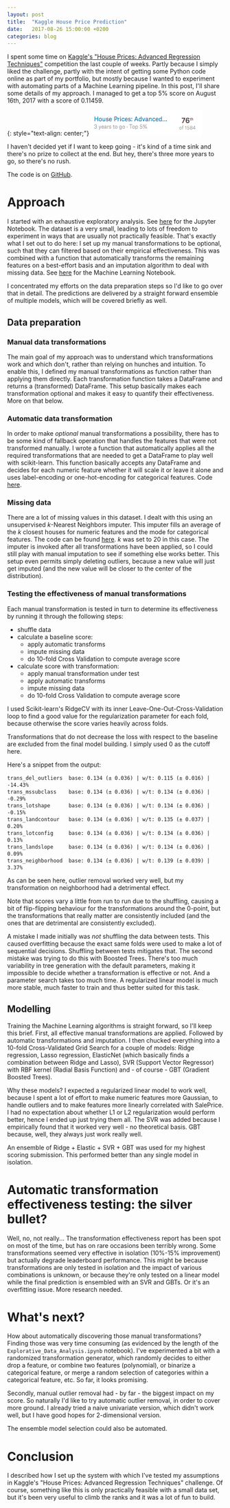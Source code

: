 ```yaml
---
layout: post
title:  "Kaggle House Price Prediction"
date:   2017-08-26 15:00:00 +0200
categories: blog
---
```

I spent some time on [Kaggle's "House Prices: Advanced Regression Techniques"][kaggle_hp] competition the last couple of weeks. Partly because I simply liked the challenge, partly with the intent of getting some Python code online as part of my portfolio, but mostly because I wanted to experiment with automating parts of a Machine Learning pipeline. In this post, I'll share some details of my approach. I managed to get a top 5% score on August 16th, 2017 with a score of 0.11459. 

{: style="text-align: center;"}
![top5](/assets/img/blog/2017-08-23-kaggle-house-price-prediction/top5.png)

I haven't decided yet if I want to keep going - it's kind of a time sink and there's no prize to collect at the end. But hey, there's three more years to go, so there's no rush.

The code is on [GitHub][git]. 
 
# Approach
I started with an exhaustive exploratory analysis. See [here][git_explo] for the Jupyter Notebook. The dataset is a very small, leading to lots of freedom to experiment in ways that are usually not practically feasible. That's exactly what I set out to do here: I set up my manual transformations to be optional, such that they can filtered based on their empirical effectiveness. This was combined with a function that automatically transforms the remaining features on a best-effort basis and an imputation algorithm to deal with missing data. See [here][git_ml] for the Machine Learning Notebook.

I concentrated my efforts on the data preparation steps so I'd like to go over that in detail. The predictions are delivered by a straight forward ensemble of multiple models, which will be covered briefly as well.

## Data preparation

### Manual data transformations
The main goal of my approach was to understand which transformations work and which don't, rather than relying on hunches and intuition. To enable this, I defined my manual transformations as function rather than applying them directly. Each transformation function takes a DataFrame and returns a (transformed) DataFrame. This setup basically makes each transformation optional and makes it easy to quantify their effectiveness. More on that below.
  
### Automatic data transformation
In order to make *optional* manual transformations a possibility, there has to be some kind of fallback operation that handles the features that were not transformed manually. I wrote a function that automatically applies all the required transformations that are needed to get a DataFrame to play well with scikit-learn. This function basically accepts any DataFrame and decides for each numeric feature whether it will scale it or leave it alone and uses label-encoding or one-hot-encoding for categorical features. Code [here][git_autotrans]. 

### Missing data
There are a lot of missing values in this dataset. I dealt with this using an unsupervised *k*-Nearest Neighbors imputer. This imputer fills an average of the *k* closest houses for numeric features and the mode for categorical features. The code can be found [here][git_knn]. *k* was set to 20 in this case. The imputer is invoked after all transformations have been applied, so I could still play with manual imputation to see if something else works better. This setup even permits simply deleting outliers, because a new value will just get imputed (and the new value will be closer to the center of the distribution). 

### Testing the effectiveness of manual transformations
Each manual transformation is tested in turn to determine its effectiveness by running it through the following steps:

- shuffle data
- calculate a baseline score: 
    - apply automatic transforms
    - impute missing data
    - do 10-fold Cross Validation to compute average score
- calculate score with transformation:
    - apply manual transformation under test
    - apply automatic transforms
    - impute missing data
    - do 10-fold Cross Validation to compute average score

I used Scikit-learn's RidgeCV with its inner Leave-One-Out-Cross-Validation loop to find a good value for the regularization parameter for each fold, because otherwise the score varies heavily across folds.

Transformations that do not decrease the loss with respect to the baseline are excluded from the final model building. I simply used 0 as the cutoff here.

Here's a snippet from the output:

```
trans_del_outliers  base: 0.134 (± 0.036) | w/t: 0.115 (± 0.016) | -14.43%
trans_mssubclass    base: 0.134 (± 0.036) | w/t: 0.134 (± 0.036) |  -0.29%
trans_lotshape      base: 0.134 (± 0.036) | w/t: 0.134 (± 0.036) |  -0.15%
trans_landcontour   base: 0.134 (± 0.036) | w/t: 0.135 (± 0.037) |   0.20%
trans_lotconfig     base: 0.134 (± 0.036) | w/t: 0.134 (± 0.036) |   0.13%
trans_landslope     base: 0.134 (± 0.036) | w/t: 0.134 (± 0.036) |   0.09%
trans_neighborhood  base: 0.134 (± 0.036) | w/t: 0.139 (± 0.039) |   3.37%
```

As can be seen here, outlier removal worked very well, but my transformation on neighborhood had a detrimental effect. 

Note that scores vary a little from run to run due to the shuffling, causing a bit of flip-flipping behaviour for the transformations around the 0-point, but the transformations that really matter are consistently included (and the ones that are detrimental are consistently excluded).

A mistake I made initially was *not* shuffling the data between tests. This caused overfitting because the exact same folds were used to make a lot of sequential decisions. Shuffling between tests mitigates that. The second mistake was trying to do this with Boosted Trees. There's too much variability in tree generation with the default parameters, making it impossible to decide whether a transformation is effective or not. And a parameter search takes too much time. A regularized linear model is much more stable, much faster to train and thus better suited for this task.

## Modelling
Training the Machine Learning algorithms is straight forward, so I'll keep this brief. First, all effective manual transformations are applied. Followed by automatic transformations and imputation. I then chucked everything into a 10-fold Cross-Validated Grid Search for a couple of models: Ridge regression, Lasso regression, ElasticNet (which basically finds a combination between Ridge and Lasso), SVR (Support Vector Regressor) with RBF kernel (Radial Basis Function) and - of course - GBT (Gradient Boosted Trees).

Why these models? I expected a regularized linear model to work well, because I spent a lot of effort to make numeric features more Gaussian, to handle outliers and to make features more linearly correlated with SalePrice. I had no expectation about whether L1 or L2 regularization would perform better, hence I ended up just trying them all. The SVR was added because I empirically found that it worked very well - no theoretical basis. GBT because, well, they always just work really well.

 An ensemble of Ridge + Elastic + SVR + GBT was used for my highest scoring submission. This performed better than any single model in isolation.
 
# Automatic transformation effectiveness testing: the silver bullet?
Well, no, not really... The transformation effectiveness report has been spot on most of the time, but has on rare occasions been terribly wrong. Some transformations seemed very effective in isolation (10%-15% improvement) but actually degrade leaderboard performance. This might be because transformations are only tested in isolation and the impact of various combinations is unknown, or  because they're only tested on a linear model while the final prediction is ensembled with an SVR and GBTs. Or it's an overfitting issue. More research needed.

# What's next?
How about automatically discovering those manual transformations? Finding those was very time consuming (as evidenced by the length of the `Explorative_Data_Analysis.ipynb` notebook). I've experimented a bit with a randomized transformation generator, which randomly decides to either drop a feature, or combine two features (polynomial), or binarize a categorical feature, or merge a random selection of categories within a categorical feature, etc. So far, it looks promising.

Secondly, manual outlier removal had - by far - the biggest impact on my score. So naturally I'd like to try automatic outlier removal, in order to cover more ground. I already tried a naive univariate version, which didn't work well, but I have good hopes for 2-dimensional version.

The ensemble model selection could also be automated.

# Conclusion
I described how I set up the system with which I've tested my assumptions in Kaggle's "House Prices: Advanced Regression Techniques" challenge. Of course, something like this is only practically feasible with a small data set, but it's been very useful to climb the ranks and it was a lot of fun to build. 


[kaggle_hp]: https://www.kaggle.com/c/house-prices-advanced-regression-techniques
[git]: https://github.com/jvanlier/Kaggle_Houseprices/tree/a1780c2a555de4925df51a4c3db96daeb3fae6a0
[git_explo]: https://github.com/jvanlier/Kaggle_Houseprices/blob/a1780c2a555de4925df51a4c3db96daeb3fae6a0/Explorative_Data_Analysis.ipynb
[git_ml]: https://github.com/jvanlier/Kaggle_Houseprices/blob/a1780c2a555de4925df51a4c3db96daeb3fae6a0/Model.ipynb
[git_knn]: https://github.com/jvanlier/Kaggle_Houseprices/blob/a1780c2a555de4925df51a4c3db96daeb3fae6a0/preprocess.py#L117
[git_autotrans]: https://github.com/jvanlier/Kaggle_Houseprices/blob/a1780c2a555de4925df51a4c3db96daeb3fae6a0/preprocess.py#L63
